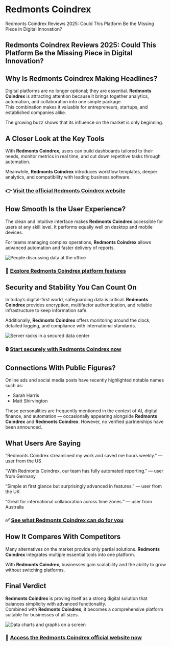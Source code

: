 # Redmonts Coindrex
Redmonts Coindrex Reviews 2025: Could This Platform Be the Missing Piece in Digital Innovation?
## Redmonts Coindrex Reviews 2025: Could This Platform Be the Missing Piece in Digital Innovation?

## Why Is Redmonts Coindrex Making Headlines?
Digital platforms are no longer optional; they are essential. **Redmonts Coindrex** is attracting attention because it brings together analytics, automation, and collaboration into one simple package.  
This combination makes it valuable for entrepreneurs, startups, and established companies alike.  

The growing buzz shows that its influence on the market is only beginning.

## A Closer Look at the Key Tools
With **Redmonts Coindrex**, users can build dashboards tailored to their needs, monitor metrics in real time, and cut down repetitive tasks through automation.  

Meanwhile, **Redmonts Coindrex** introduces workflow templates, deeper analytics, and compatibility with leading business software.

### 👉 **[Visit the official Redmonts Coindrex website](https://redmontscoindrex.org)**

## How Smooth Is the User Experience?
The clean and intuitive interface makes **Redmonts Coindrex** accessible for users at any skill level. It performs equally well on desktop and mobile devices.  

For teams managing complex operations, **Redmonts Coindrex** allows advanced automation and faster delivery of reports.

![People discussing data at the office](https://images.pexels.com/photos/3184297/pexels-photo-3184297.jpeg?auto=compress&cs=tinysrgb&w=1170&h=780&dpr=1)

### 🔗 **[Explore Redmonts Coindrex platform features](https://redmontscoindrex.org)**

## Security and Stability You Can Count On
In today’s digital-first world, safeguarding data is critical. **Redmonts Coindrex** provides encryption, multifactor authentication, and reliable infrastructure to keep information safe.  

Additionally, **Redmonts Coindrex** offers monitoring around the clock, detailed logging, and compliance with international standards.

![Server racks in a secured data center](https://images.surferseo.art/f6277ef2-a64a-4e96-990a-34450013897f.png)

### 🔒 **[Start securely with Redmonts Coindrex now](https://redmontscoindrex.org)**

## Connections With Public Figures?
Online ads and social media posts have recently highlighted notable names such as:  

- Sarah Harris
- Matt Shirvington  

These personalities are frequently mentioned in the context of AI, digital finance, and automation — occasionally appearing alongside **Redmonts Coindrex** and **Redmonts Coindrex**. However, no verified partnerships have been announced.

## What Users Are Saying
“Redmonts Coindrex streamlined my work and saved me hours weekly.” — user from the US  

“With Redmonts Coindrex, our team has fully automated reporting.” — user from Germany  

“Simple at first glance but surprisingly advanced in features.” — user from the UK  

“Great for international collaboration across time zones.” — user from Australia  

### ✅ **[See what Redmonts Coindrex can do for you](https://redmontscoindrex.org)**

## How It Compares With Competitors
Many alternatives on the market provide only partial solutions. **Redmonts Coindrex** integrates multiple essential tools into one platform.  

With **Redmonts Coindrex**, businesses gain scalability and the ability to grow without switching platforms.

## Final Verdict
**Redmonts Coindrex** is proving itself as a strong digital solution that balances simplicity with advanced functionality.  
Combined with **Redmonts Coindrex**, it becomes a comprehensive platform suitable for businesses of all sizes.  

![Data charts and graphs on a screen](https://images.pexels.com/photos/669621/pexels-photo-669621.jpeg?auto=compress&cs=tinysrgb&w=1170&h=780&dpr=1)

### 🚀 **[Access the Redmonts Coindrex official website now](https://redmontscoindrex.org)**
